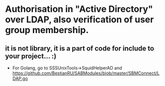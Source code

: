 # Authorisation in "Active Directory" over LDAP, also verification of user group membership.

## it is not library, it is a part of code for include to your project... :)

* For Golang, go to SSSUnixTools->SquidHelperAD and https://github.com/BestianRU/SABModules/blob/master/SBMConnect/LDAP.go